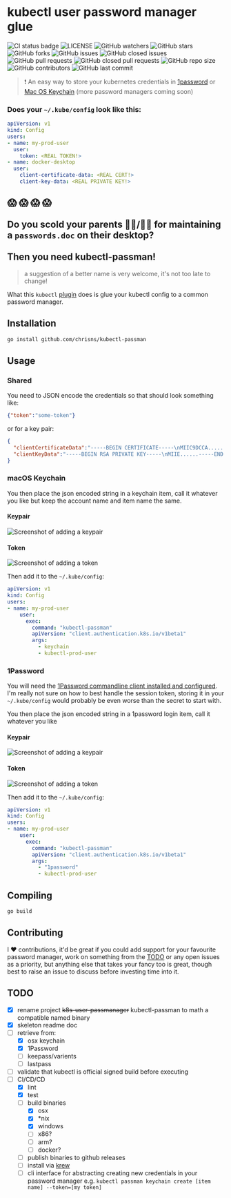 # kubectl user password manager glue

![CI status badge](https://github.com/chrisns/kubectl-passman/workflows/CI%20Pipeline/badge.svg) 
![LICENSE](https://img.shields.io/github/license/chrisns/kubectl-passman) 
![GitHub watchers](https://img.shields.io/github/watchers/chrisns/kubectl-passman?style) 
![GitHub stars](https://img.shields.io/github/stars/chrisns/kubectl-passman) 
![GitHub forks](https://img.shields.io/github/forks/chrisns/kubectl-passman) 
![GitHub issues](https://img.shields.io/github/issues-raw/chrisns/kubectl-passman) 
![GitHub closed issues](https://img.shields.io/github/issues-closed-raw/chrisns/kubectl-passman) 
![GitHub pull requests](https://img.shields.io/github/issues-pr-raw/chrisns/kubectl-passman) 
![GitHub closed pull requests](https://img.shields.io/github/issues-pr-closed-raw/chrisns/kubectl-passman) 
![GitHub repo size](https://img.shields.io/github/repo-size/chrisns/kubectl-passman) 
![GitHub contributors](https://img.shields.io/github/contributors/chrisns/kubectl-passman)
![GitHub last commit](https://img.shields.io/github/last-commit/chrisns/kubectl-passman)

 > :heavy_exclamation_mark: An easy way to store your kubernetes credentials in [1password](https://1password.com/) or [Mac OS Keychain](https://support.apple.com/en-gb/guide/keychain-access/kyca1083/mac) (more password managers coming soon)

### Does your `~/.kube/config` look like this:

```yaml
apiVersion: v1
kind: Config
users:
- name: my-prod-user
  user:
    token: <REAL TOKEN!>
- name: docker-desktop
  user:
    client-certificate-data: <REAL CERT!>
    client-key-data: <REAL PRIVATE KEY!>
```

## :scream: :scream: :scream: :scream:<br/><br/>Do you scold your parents :man_teacher:/:woman_teacher: for maintaining a `passwords.doc` on their desktop? <br/><br/> Then you need kubectl-passman!

> a suggestion of a better name is very welcome, it's not too late to change!

What this `kubectl` [plugin](https://kubernetes.io/docs/reference/access-authn-authz/authentication/#client-go-credential-plugins) does is glue your kubectl config to a common password manager.

## Installation

```bash
go install github.com/chrisns/kubectl-passman
```

## Usage

### Shared 

You need to JSON encode the credentials so that should look something like:

```json
{"token":"some-token"}
```

or for a key pair:

```json
{
  "clientCertificateData":"-----BEGIN CERTIFICATE-----\nMIIC9DCCA.......-----END CERTIFICATE-----",
  "clientKeyData":"-----BEGIN RSA PRIVATE KEY-----\nMIIE......-----END RSA PRIVATE KEY-----"
}
```

### macOS Keychain

You then place the json encoded string in a keychain item, call it whatever you like but keep the account name and item name the same.

#### Keypair

![Screenshot of adding a keypair](resources/osxkeychain-keypair.png)

#### Token

![Screenshot of adding a token](resources/osxkeychain-token.png)

Then add it to the `~/.kube/config`:

```yaml
apiVersion: v1
kind: Config
users:
- name: my-prod-user
    user:
      exec:
        command: "kubectl-passman"
        apiVersion: "client.authentication.k8s.io/v1beta1"
        args:
          - keychain
          - kubectl-prod-user
```

### 1Password

You will need the [1Password commandline client installed and configured](https://1password.com/downloads/command-line/). I'm really not sure on how to best handle the session token, storing it in your `~/.kube/config` would probably be even worse than the secret to start with.

You then place the json encoded string in a 1password login item, call it whatever you like

#### Keypair

![Screenshot of adding a keypair](resources/1password-keypair.png)

#### Token

![Screenshot of adding a token](resources/1password-token.png)

Then add it to the `~/.kube/config`:

```yaml
apiVersion: v1
kind: Config
users:
- name: my-prod-user
    user:
      exec:
        command: "kubectl-passman"
        apiVersion: "client.authentication.k8s.io/v1beta1"
        args:
          - "1password"
          - kubectl-prod-user
```

## Compiling

``` bash
go build
```

## Contributing

I :heart: contributions, it'd be great if you could add support for your favourite password manager, work on something from the [TODO](#TODO) or any open issues as a priority, but anything else that takes your fancy too is great, though best to raise an issue to discuss before investing time into it.

## TODO

- [x] rename project ~~k8s-user-passmanager~~ kubectl-passman to math a compatible named binary
- [x] skeleton readme doc
- [ ] retrieve from:
  - [x] osx keychain
  - [x] 1Password
  - [ ] keepass/varients
  - [ ] lastpass
- [ ] validate that kubectl is official signed build before executing
- [ ] CI/CD/CD
  - [x] lint
  - [x] test
  - [ ] build binaries
    - [x] osx
    - [x] *nix
    - [x] windows
    - [ ] x86?
    - [ ] arm?
    - [ ] docker?
  - [ ] publish binaries to github releases
  - [ ] install via [krew](https://github.com/kubernetes-sigs/krew/blob/master/docs/DEVELOPER_GUIDE.md)
  - [ ] cli interface for abstracting creating new credentials in your password manager e.g. `kubectl passman keychain create [item name] --token=[my token]`
